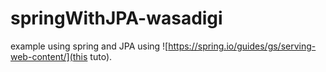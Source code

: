 # springWithJPA-wasadigi

example using spring and JPA using ![https://spring.io/guides/gs/serving-web-content/](this tuto).
